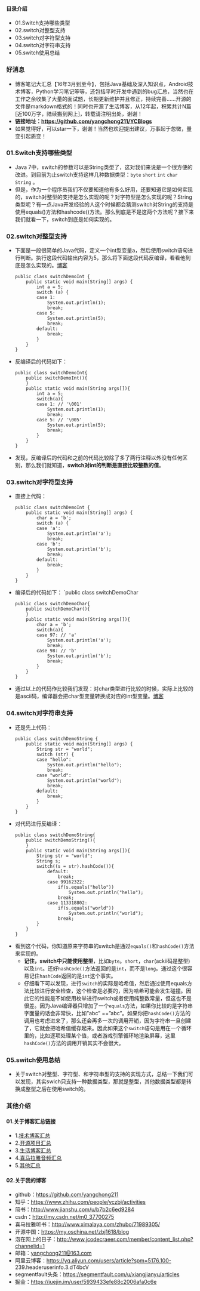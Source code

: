 #### 目录介绍
- 01.Switch支持哪些类型
- 02.switch对整型支持
- 03.switch对字符型支持
- 04.switch对字符串支持
- 05.switch使用总结





### 好消息
- 博客笔记大汇总【16年3月到至今】，包括Java基础及深入知识点，Android技术博客，Python学习笔记等等，还包括平时开发中遇到的bug汇总，当然也在工作之余收集了大量的面试题，长期更新维护并且修正，持续完善……开源的文件是markdown格式的！同时也开源了生活博客，从12年起，积累共计N篇[近100万字，陆续搬到网上]，转载请注明出处，谢谢！
- **链接地址：https://github.com/yangchong211/YCBlogs**
- 如果觉得好，可以star一下，谢谢！当然也欢迎提出建议，万事起于忽微，量变引起质变！




### 01.Switch支持哪些类型
- Java 7中，switch的参数可以是String类型了，这对我们来说是一个很方便的改进。到目前为止switch支持这样几种数据类型：`byte` `short` `int` `char` `String` 。
- 但是，作为一个程序员我们不仅要知道他有多么好用，还要知道它是如何实现的，switch对整型的支持是怎么实现的呢？对字符型是怎么实现的呢？String类型呢？有一点Java开发经验的人这个时候都会猜测switch对String的支持是使用equals()方法和hashcode()方法。那么到底是不是这两个方法呢？接下来我们就看一下，switch到底是如何实现的。




### 02.switch对整型支持
- 下面是一段很简单的Java代码，定义一个int型变量a，然后使用switch语句进行判断。执行这段代码输出内容为5，那么将下面这段代码反编译，看看他到底是怎么实现的。[博客](https://github.com/yangchong211/YCBlogs)
    ```
    public class switchDemoInt {
        public static void main(String[] args) {
            int a = 5;
            switch (a) {
            case 1:
                System.out.println(1);
                break;
            case 5:
                System.out.println(5);
                break;
            default:
                break;
            }
        }
    }
    ```
- 反编译后的代码如下：
    ```
    public class switchDemoInt{
        public switchDemoInt(){
        }
        public static void main(String args[]){
            int a = 5;
            switch(a){
            case 1: // '\001'
                System.out.println(1);
                break;
            case 5: // '\005'
                System.out.println(5);
                break;
            }
        }
    }
    ```
- 发现，反编译后的代码和之前的代码比较除了多了两行注释以外没有任何区别，那么我们就知道，**switch对int的判断是直接比较整数的值**。



### 03.switch对字符型支持
- 直接上代码：
    ```
    public class switchDemoInt {
        public static void main(String[] args) {
            char a = 'b';
            switch (a) {
            case 'a':
                System.out.println('a');
                break;
            case 'b':
                System.out.println('b');
                break;
            default:
                break;
            }
        }
    }
    ```
- 编译后的代码如下： `public class switchDemoChar
    ```
    public class switchDemoChar{
        public switchDemoChar(){
        }
        public static void main(String args[]){
            char a = 'b';
            switch(a){
            case 97: // 'a'
                System.out.println('a');
                break;
            case 98: // 'b'
                System.out.println('b');
                break;
            }
        }
    }
    ```
- 通过以上的代码作比较我们发现：对char类型进行比较的时候，实际上比较的是ascii码，编译器会把char型变量转换成对应的int型变量。[博客](https://github.com/yangchong211/YCBlogs)



### 04.switch对字符串支持
- 还是先上代码：
    ```
    public class switchDemoString {
        public static void main(String[] args) {
            String str = "world";
            switch (str) {
            case "hello":
                System.out.println("hello");
                break;
            case "world":
                System.out.println("world");
                break;
            default:
                break;
            }
        }
    }
    ```
- 对代码进行反编译：
    ```
    public class switchDemoString{
        public switchDemoString(){
        }
        public static void main(String args[]){
            String str = "world";
            String s;
            switch((s = str).hashCode()){
                default:
                    break;
                case 99162322:
                    if(s.equals("hello"))
                        System.out.println("hello");
                    break;
                case 113318802:
                    if(s.equals("world"))
                        System.out.println("world");
                    break;
            }
        }
    }
    ```
- 看到这个代码，你知道原来字符串的switch是通过`equals()`和`hashCode()`方法来实现的。
    - **记住，switch中只能使用整型**，比如`byte`。`short`，`char`(ackii码是整型)以及`int`。还好`hashCode()`方法返回的是`int`，而不是`long`。通过这个很容易记住`hashCode`返回的是`int`这个事实。
    - 仔细看下可以发现，进行`switch`的实际是哈希值，然后通过使用equals方法比较进行安全检查，这个检查是必要的，因为哈希可能会发生碰撞。因此它的性能是不如使用枚举进行switch或者使用纯整数常量，但这也不是很差。因为Java编译器只增加了一个`equals`方法，如果你比较的是字符串字面量的话会非常快，比如”abc” ==”abc”。如果你把`hashCode()`方法的调用也考虑进来了，那么还会再多一次的调用开销，因为字符串一旦创建了，它就会把哈希值缓存起来。因此如果这个`switch`语句是用在一个循环里的，比如逐项处理某个值，或者游戏引擎循环地渲染屏幕，这里`hashCode()`方法的调用开销其实不会很大。


### 05.switch使用总结
- 关于switch对整型、字符型、和字符串型的支持的实现方式，总结一下我们可以发现，其实swich只支持一种数据类型，那就是整型，其他数据类型都是转换成整型之后在使用switch的。





### 其他介绍
#### 01.关于博客汇总链接
- 1.[技术博客汇总](https://www.jianshu.com/p/614cb839182c)
- 2.[开源项目汇总](https://blog.csdn.net/m0_37700275/article/details/80863574)
- 3.[生活博客汇总](https://blog.csdn.net/m0_37700275/article/details/79832978)
- 4.[喜马拉雅音频汇总](https://www.jianshu.com/p/f665de16d1eb)
- 5.[其他汇总](https://www.jianshu.com/p/53017c3fc75d)



#### 02.关于我的博客
- github：https://github.com/yangchong211
- 知乎：https://www.zhihu.com/people/yczbj/activities
- 简书：http://www.jianshu.com/u/b7b2c6ed9284
- csdn：http://my.csdn.net/m0_37700275
- 喜马拉雅听书：http://www.ximalaya.com/zhubo/71989305/
- 开源中国：https://my.oschina.net/zbj1618/blog
- 泡在网上的日子：http://www.jcodecraeer.com/member/content_list.php?channelid=1
- 邮箱：yangchong211@163.com
- 阿里云博客：https://yq.aliyun.com/users/article?spm=5176.100- 239.headeruserinfo.3.dT4bcV
- segmentfault头条：https://segmentfault.com/u/xiangjianyu/articles
- 掘金：https://juejin.im/user/5939433efe88c2006afa0c6e






